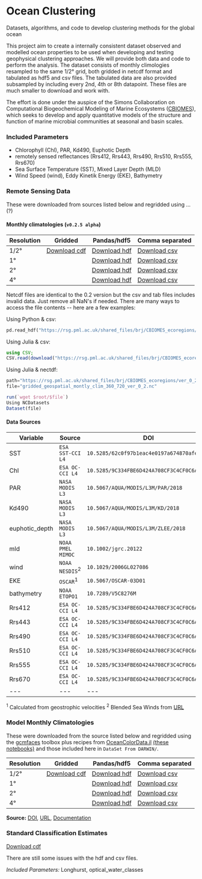 # Ocean Clustering
Datasets, algorithms, and code to develop clustering methods for the global ocean

This project aim to create a internally consistent dataset observed and modelled ocean properties to be used when developing and testing geophysical clustering approaches. We will provide both data and code to perform the analysis. The dataset consists of monthly climologies resampled to the same 1/2° grid, both gridded in netcdf format and tabulated as hdf5 and csv files. The tabulated data are also provided subsampled by including every 2nd, 4th or 8th datapoint. These files are much smaller to download and work with.  

The effort is done under the auspice of the Simons Collaboration on Computational Biogeochemical Modeling of Marine Ecosystems ([CBIOMES](https://cbiomes.org)), which seeks to develop and apply quantitative models of the structure and function of marine microbial communities at seasonal and basin scales.

### Included Parameters

- Chlorophyll (Chl), PAR, Kd490, Euphotic Depth
- remotely sensed reflectances (Rrs412, Rrs443, Rrs490, Rrs510, Rrs555, Rrs670)
- Sea Surface Temperature (SST), Mixed Layer Depth (MLD)
- Wind Speed (wind), Eddy Kinetik Energy (EKE), Bathymetry

### Remote Sensing Data

These were downloaded from sources listed below and regridded using ... (?)

#### Monthly climatologies (`v0.2.5 alpha`)

Resolution |Gridded | Pandas/hdf5 | Comma separated
---|---|---|---
1/2° | [Download cdf](https://rsg.pml.ac.uk/shared_files/brj/CBIOMES_ecoregions/ver_0_2_5/gridded_geospatial_montly_clim_360_720_ver_0_2.nc) | [Download hdf](https://rsg.pml.ac.uk/shared_files/brj/CBIOMES_ecoregions/ver_0_2_5/tabulated_geospatial_montly_clim_360_720_ver_0_2_5.h5) | [Download csv](https://rsg.pml.ac.uk/shared_files/brj/CBIOMES_ecoregions/ver_0_2_5/tabulated_geospatial_montly_clim_360_720_ver_0_2_5.csv)
 1°| |[Download hdf](https://rsg.pml.ac.uk/shared_files/brj/CBIOMES_ecoregions/ver_0_2_5/tabulated_geospatial_montly_clim_180_360_ver_0_2_5.h5) | [Download csv](https://rsg.pml.ac.uk/shared_files/brj/CBIOMES_ecoregions/ver_0_2_5/tabulated_geospatial_montly_clim_180_360_ver_0_2_5_5.csv)
2°| |[Download hdf](https://rsg.pml.ac.uk/shared_files/brj/CBIOMES_ecoregions/ver_0_2_5/tabulated_geospatial_montly_clim_090_180_ver_0_2_5.h5) | [Download csv](https://rsg.pml.ac.uk/shared_files/brj/CBIOMES_ecoregions/ver_0_2_5/tabulated_geospatial_montly_clim_090_180_ver_0_2_5.csv)
4°| | [Download hdf](https://rsg.pml.ac.uk/shared_files/brj/CBIOMES_ecoregions/ver_0_2_5/tabulated_geospatial_montly_clim_045_090_ver_0_2_5.h5) | [Download csv](https://rsg.pml.ac.uk/shared_files/brj/CBIOMES_ecoregions/ver_0_2_5/tabulated_geospatial_montly_clim_045_090_ver_0_2_5.csv)

Netcdf files are identical to the 0.2 version but the csv and tab files includes invalid data. Just remove all NaN's if needed. There are many ways to access the file contents -- here are a few examples:

Using Python & csv:

```python
pd.read_hdf("https://rsg.pml.ac.uk/shared_files/brj/CBIOMES_ecoregions/ver_0_2_5/tabulated_geospatial_montly_clim_045_090_ver_0_2_5.csv").dropna(inplace=True)
```

Using Julia & csv:

```julia
using CSV;
CSV.read(download("https://rsg.pml.ac.uk/shared_files/brj/CBIOMES_ecoregions/ver_0_2_5/tabulated_geospatial_montly_clim_045_090_ver_0_2_5.csv"))
```

Using Julia & nectdf:

```julia
path="https://rsg.pml.ac.uk/shared_files/brj/CBIOMES_ecoregions/ver_0_2_5"
file="gridded_geospatial_montly_clim_360_720_ver_0_2.nc"

run(`wget $root/$file`)
Using NCDatasets
Dataset(file)
```

#### Data Sources

Variable |Source | DOI
---|---|---
SST | `ESA SST-CCI L4` | `10.5285/62c0f97b1eac4e0197a674870afe1ee6`
Chl | `ESA OC-CCI L4` | `10.5285/9C334FBE6D424A708CF3C4CF0C6A53F5`
PAR | `NASA MODIS L3` | `10.5067/AQUA/MODIS/L3M/PAR/2018`
Kd490 | `NASA MODIS L3` | `10.5067/AQUA/MODIS/L3M/KD/2018`
euphotic_depth | `NASA MODIS L3` | `10.5067/AQUA/MODIS/L3M/ZLEE/2018`
mld | `NOAA PMEL MIMOC` | `10.1002/jgrc.20122`
wind | `NOAA NESDIS`<sup>2</sup> | `10.1029/2006GL027086`
EKE | `OSCAR`<sup>1</sup> | `10.5067/OSCAR-03D01`
bathymetry | `NOAA ETOPO1` | `10.7289/V5C8276M`
Rrs412 | `ESA OC-CCI L4` | `10.5285/9C334FBE6D424A708CF3C4CF0C6A53F5`
Rrs443 | `ESA OC-CCI L4` | `10.5285/9C334FBE6D424A708CF3C4CF0C6A53F5`
Rrs490 | `ESA OC-CCI L4` | `10.5285/9C334FBE6D424A708CF3C4CF0C6A53F5`
Rrs510 | `ESA OC-CCI L4` | `10.5285/9C334FBE6D424A708CF3C4CF0C6A53F5`
Rrs555 | `ESA OC-CCI L4` | `10.5285/9C334FBE6D424A708CF3C4CF0C6A53F5`
Rrs670 | `ESA OC-CCI L4` | `10.5285/9C334FBE6D424A708CF3C4CF0C6A53F5`
---|---|---

<sup>1</sup> Calculated from geostrophic velocities
<sup>2</sup> Blended Sea Winds from [URL](https://www.ncdc.noaa.gov/data-access/marineocean-data/blended-global/blended-sea-winds)

### Model Monthly Climatologies

These were downloaded from the source listed below and regridded using the [gcmfaces](http://gcmfaces.readthedocs.io/en/latest/) toolbox plus recipes from [OceanColorData.jl](https://gaelforget.github.io/OceanColorData.jl/dev/) [(these notebooks)](https://github.com/gaelforget/MarineEcosystemNotebooks) and those included here in `DataSet From DARWIN/`.



Resolution |Gridded | Pandas/hdf5 | Comma separated
---|---|---|---
1/2° | [Download cdf](https://rsg.pml.ac.uk/shared_files/brj/CBIOMES_ecoregions/ver_0_2/gridded_darwin_montly_clim_360_720_ver_0_2.nc) | [Download hdf](https://rsg.pml.ac.uk/shared_files/brj/CBIOMES_ecoregions/ver_0_2/tabulated_darwin_montly_clim_360_720_ver_0_2.h5) | [Download csv](https://rsg.pml.ac.uk/shared_files/brj/CBIOMES_ecoregions/ver_0_2/tabulated_darwin_montly_clim_360_720_ver_0_2.csv)
 1°| |[Download hdf](https://rsg.pml.ac.uk/shared_files/brj/CBIOMES_ecoregions/ver_0_2/tabulated_darwin_montly_clim_180_360_ver_0_2.h5) | [Download csv](https://rsg.pml.ac.uk/shared_files/brj/CBIOMES_ecoregions/ver_0_2/tabulated_darwin_montly_clim_180_360_ver_0_2.csv)
2°| |[Download hdf](https://rsg.pml.ac.uk/shared_files/brj/CBIOMES_ecoregions/ver_0_2/tabulated_darwin_montly_clim_090_180_ver_0_2.h5) | [Download csv](https://rsg.pml.ac.uk/shared_files/brj/CBIOMES_ecoregions/ver_0_2/tabulated_darwin_montly_clim_090_180_ver_0_2.csv)
4°| | [Download hdf](https://rsg.pml.ac.uk/shared_files/brj/CBIOMES_ecoregions/ver_0_2/tabulated_darwin_montly_clim_045_090_ver_0_2.h5) | [Download csv](https://rsg.pml.ac.uk/shared_files/brj/CBIOMES_ecoregions/ver_0_2/tabulated_darwin_montly_clim_045_090_ver_0_2.csv)

**Source:** [DOI](10.5281/zenodo.2653669), [URL](http://engaging-opendap.mit.edu:8080/thredds/dodsC/las/id-fba1de9aef/), [Documentation](https://cbiomes.readthedocs.io/) 

### Standard Classification Estimates

[Download cdf](https://rsg.pml.ac.uk/shared_files/brj/CBIOMES_ecoregions/ver_0_2/gridded_geospatial_regions_360_720_ver_0_2.nc)

There are still some issues with the hdf and csv files. 
<!--
Resolution |Gridded | Pandas/hdf5 | Comma separated
---|---|---|---
1/2° | [Download cdf](https://rsg.pml.ac.uk/shared_files/brj/CBIOMES_ecoregions/ver_0_2/gridded_geospatial_regions_360_720_ver_0_2.nc) | [Download hdf](https://rsg.pml.ac.uk/shared_files/brj/CBIOMES_ecoregions/ver_0_2/tabulated_geospatial_regions_360_720_ver_0_2.h5) | [Download csv](https://rsg.pml.ac.uk/shared_files/brj/CBIOMES_ecoregions/ver_0_2/tabulated_geospatial_regions_360_720_ver_0_2.csv)
 1°| |[Download hdf](https://rsg.pml.ac.uk/shared_files/brj/CBIOMES_ecoregions/ver_0_2/tabulated_geospatial_regions_180_360_ver_0_2.h5) | [Download csv](https://rsg.pml.ac.uk/shared_files/brj/CBIOMES_ecoregions/ver_0_2/tabulated_geospatial_regions_180_360_ver_0_2.csv)
2°| |[Download hdf](https://rsg.pml.ac.uk/shared_files/brj/CBIOMES_ecoregions/ver_0_2/tabulated_geospatial_regions_090_180_ver_0_2.h5) | [Download csv](https://rsg.pml.ac.uk/shared_files/brj/CBIOMES_ecoregions/ver_0_2/tabulated_geospatial_regions_090_180_ver_0_2.csv)
4°| | [Download hdf](https://rsg.pml.ac.uk/shared_files/brj/CBIOMES_ecoregions/ver_0_2/tabulated_geospatial_regions_045_090_ver_0_2.h5) | [Download csv](https://rsg.pml.ac.uk/shared_files/brj/CBIOMES_ecoregions/ver_0_2/tabulated_geospatial_regions_045_090_ver_0_2.csv)
-->
*Included Parameters:* Longhurst, optical\_water\_classes

